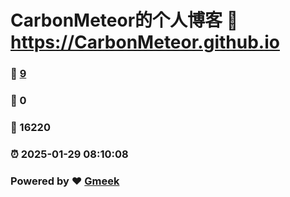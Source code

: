 # CarbonMeteor的个人博客 :link: https://CarbonMeteor.github.io 
### :page_facing_up: [9](https://CarbonMeteor.github.io/tag.html) 
### :speech_balloon: 0 
### :hibiscus: 16220 
### :alarm_clock: 2025-01-29 08:10:08 
### Powered by :heart: [Gmeek](https://github.com/Meekdai/Gmeek)

